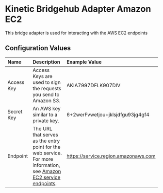 # Kinetic Bridgehub Adapter Amazon EC2
This bridge adapter is used for interacting with the AWS EC2 endpoints

## Configuration Values

| Name                   | Description | Example Value |
| :---------------------- | :------------------------- | :------------------------- |
| Access Key        | Access Keys are used to sign the requests you send to Amazon S3. | AKIA7997DFLK907DIV |
| Secret Key        | An AWS key similar to a private key. | 6+2werFvwetjou+jklsjdfgu93jg4gf4 |
| Endpoint          | The URL that serves as the entry point for the web service. For more information, see [Amazon EC2 service endpoints](https://docs.aws.amazon.com/AWSEC2/latest/APIReference/Using_Endpoints.html). | https://service.region.amazonaws.com |
